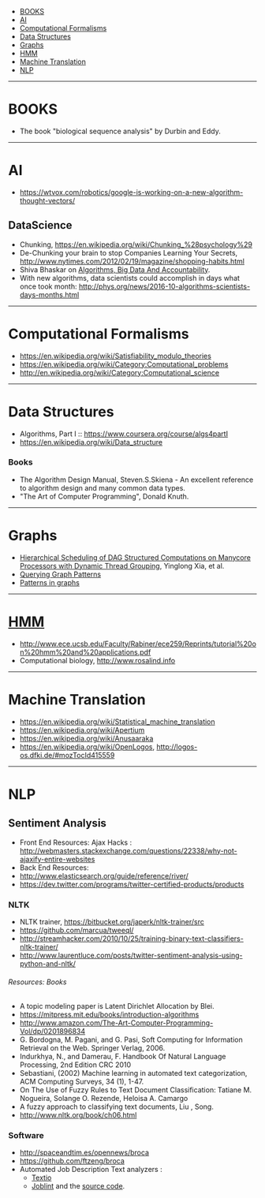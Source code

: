 + [BOOKS](#books)
+ [AI](#ai)
+ [Computational Formalisms](#computational-formalisms)
+ [Data Structures](#data-structures)
+ [Graphs](#graphs)
+ [HMM](#hmm)
+ [Machine Translation](#machine-translation)
+ [NLP](#nlp)

----

# BOOKS
+ The book "biological sequence analysis" by Durbin and Eddy.

----

# AI
+ https://wtvox.com/robotics/google-is-working-on-a-new-algorithm-thought-vectors/

## DataScience
+ Chunking, https://en.wikipedia.org/wiki/Chunking_%28psychology%29
+ De-Chunking your brain to stop Companies Learning Your Secrets, http://www.nytimes.com/2012/02/19/magazine/shopping-habits.html
+ Shiva Bhaskar on [Algorithms, Big Data And Accountability](https://medium.com/@shivagbhaskar/algorithms-big-data-and-accountability-8924bf9e2b24#).
+ With new algorithms, data scientists could accomplish in days what once took month: http://phys.org/news/2016-10-algorithms-scientists-days-months.html

----

# Computational Formalisms
+ https://en.wikipedia.org/wiki/Satisfiability_modulo_theories
+ https://en.wikipedia.org/wiki/Category:Computational_problems
+ http://en.wikipedia.org/wiki/Category:Computational_science

----

# Data Structures
+ Algorithms, Part I :: https://www.coursera.org/course/algs4partI
+ https://en.wikipedia.org/wiki/Data_structure

### Books
+ The Algorithm Design Manual, Steven.S.Skiena - An excellent reference to algorithm design and many common data types. 
+ "The Art of Computer Programming", Donald Knuth.

----

# Graphs
+ [Hierarchical Scheduling of DAG Structured Computations on Manycore Processors with Dynamic Thread Grouping](http://www.cs.huji.ac.il/~feit/parsched/jsspp10/p9-xia.pdf), Yinglong Xia, et al.
+ [Querying Graph Patterns](http://homepages.inf.ed.ac.uk/libkin/papers/pods11b.pdf)
+ [Patterns in graphs](https://mathman.biz/html/patgraph.html)

----

# [HMM](https://en.wikipedia.org/wiki/Hidden_Markov_model)
+ http://www.ece.ucsb.edu/Faculty/Rabiner/ece259/Reprints/tutorial%20on%20hmm%20and%20applications.pdf
+ Computational biology, http://www.rosalind.info

----

# Machine Translation
+ https://en.wikipedia.org/wiki/Statistical_machine_translation
+ https://en.wikipedia.org/wiki/Apertium
+ https://en.wikipedia.org/wiki/Anusaaraka
+ https://en.wikipedia.org/wiki/OpenLogos, http://logos-os.dfki.de/#mozTocId415559


----

# NLP

## Sentiment Analysis
+ Front End Resources: Ajax Hacks : http://webmasters.stackexchange.com/questions/22338/why-not-ajaxify-entire-websites
+ Back End Resources:
+ http://www.elasticsearch.org/guide/reference/river/
+ https://dev.twitter.com/programs/twitter-certified-products/products

### NLTK
* NLTK trainer, https://bitbucket.org/japerk/nltk-trainer/src
* https://github.com/marcua/tweeql/
* http://streamhacker.com/2010/10/25/training-binary-text-classifiers-nltk-trainer/
* http://www.laurentluce.com/posts/twitter-sentiment-analysis-using-python-and-nltk/

###### Resources: Books
+ A topic modeling paper is Latent Dirichlet Allocation by Blei.
+ https://mitpress.mit.edu/books/introduction-algorithms
+ http://www.amazon.com/The-Art-Computer-Programming-Vol/dp/0201896834
+ G. Bordogna, M. Pagani, and G. Pasi, Soft Computing for Information Retrieval on the Web. Springer Verlag, 2006.
+ Indurkhya, N., and Damerau, F. Handbook Of Natural Language Processing, 2nd Edition CRC 2010
+ Sebastiani, (2002) Machine learning in automated text categorization, ACM Computing Surveys, 34 (1), 1-47.
+ On The Use of Fuzzy Rules to Text Document Classification: Tatiane M. Nogueira, Solange O. Rezende, Heloisa A. Camargo
+ A fuzzy approach to classifying text documents, Liu , Song.
+ http://www.nltk.org/book/ch06.html

### Software
+ http://spaceandtim.es/opennews/broca
+ https://github.com/ftzeng/broca
+ Automated Job Description Text analyzers : 
   + [Textio](https://textio.com/)
   + [Joblint](http://joblint.org/) and the [source code](https://github.com/rowanmanning/joblint).

